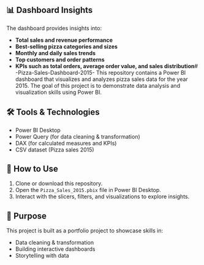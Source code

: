 ## 📊 Dashboard Insights
The dashboard provides insights into:
- **Total sales and revenue performance**
- **Best-selling pizza categories and sizes**
- **Monthly and daily sales trends**
- **Top customers and order patterns**
- **KPIs such as total orders, average order value, and sales distribution**# -Pizza-Sales-Dashboard-2015-
This repository contains a Power BI dashboard that visualizes and analyzes pizza sales data for the year 2015.   The goal of this project is to demonstrate data analysis and visualization skills using Power BI.

## 🛠 Tools & Technologies
- Power BI Desktop
- Power Query (for data cleaning & transformation)
- DAX (for calculated measures and KPIs)
- CSV dataset (Pizza sales 2015)

## 🚀 How to Use
1. Clone or download this repository.
2. Open the `Pizza_Sales_2015.pbix` file in Power BI Desktop.
3. Interact with the slicers, filters, and visualizations to explore insights.

## 🎯 Purpose
This project is built as a portfolio project to showcase skills in:
- Data cleaning & transformation
- Building interactive dashboards
- Storytelling with data
